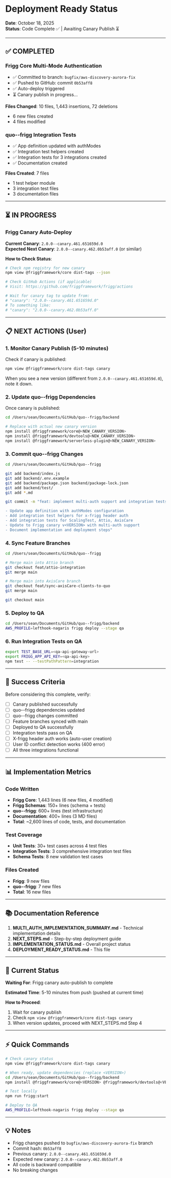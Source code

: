 # Deployment Ready Status

**Date**: October 18, 2025  
**Status**: Code Complete ✅ | Awaiting Canary Publish ⏳

---

## ✅ COMPLETED

### Frigg Core Multi-Mode Authentication
- ✅ Committed to branch: `bugfix/aws-discovery-aurora-fix`
- ✅ Pushed to GitHub: commit `0b53aff8`
- ✅ Auto-deploy triggered
- ⏳ Canary publish in progress...

**Files Changed**: 10 files, 1,443 insertions, 72 deletions
- 6 new files created
- 4 files modified

### quo--frigg Integration Tests
- ✅ App definition updated with authModes
- ✅ Integration test helpers created
- ✅ Integration tests for 3 integrations created
- ✅ Documentation created

**Files Created**: 7 files
- 1 test helper module
- 3 integration test files
- 3 documentation files

---

## ⏳ IN PROGRESS

### Frigg Canary Auto-Deploy

**Current Canary**: `2.0.0--canary.461.651659d.0`  
**Expected Next Canary**: `2.0.0--canary.462.0b53aff.0` (or similar)

**How to Check Status**:
```bash
# Check npm registry for new canary
npm view @friggframework/core dist-tags --json

# Check GitHub Actions (if applicable)
# Visit: https://github.com/friggframework/frigg/actions

# Wait for canary tag to update from:
# "canary": "2.0.0--canary.461.651659d.0"
# To something like:
# "canary": "2.0.0--canary.462.0b53aff.0"
```

---

## 📋 NEXT ACTIONS (User)

### 1. Monitor Canary Publish (5-10 minutes)

Check if canary is published:
```bash
npm view @friggframework/core dist-tags canary
```

When you see a new version (different from `2.0.0--canary.461.651659d.0`), note it down.

### 2. Update quo--frigg Dependencies

Once canary is published:
```bash
cd /Users/sean/Documents/GitHub/quo--frigg/backend

# Replace with actual new canary version
npm install @friggframework/core@<NEW_CANARY_VERSION>
npm install @friggframework/devtools@<NEW_CANARY_VERSION>
npm install @friggframework/serverless-plugin@<NEW_CANARY_VERSION>
```

### 3. Commit quo--frigg Changes

```bash
cd /Users/sean/Documents/GitHub/quo--frigg

git add backend/index.js
git add backend/.env.example  
git add backend/package.json backend/package-lock.json
git add backend/test/
git add *.md

git commit -m "feat: implement multi-auth support and integration tests

- Update app definition with authModes configuration
- Add integration test helpers for x-frigg header auth
- Add integration tests for ScalingTest, Attio, AxisCare
- Update to Frigg canary v<VERSION> with multi-auth support
- Document implementation and deployment steps"
```

### 4. Sync Feature Branches

```bash
cd /Users/sean/Documents/GitHub/quo--frigg

# Merge main into Attio branch
git checkout feat/attio-integration
git merge main

# Merge main into AxisCare branch  
git checkout feat/sync-axisCare-clients-to-quo
git merge main

git checkout main
```

### 5. Deploy to QA

```bash
cd /Users/sean/Documents/GitHub/quo--frigg/backend
AWS_PROFILE=lefthook-nagaris frigg deploy --stage qa
```

### 6. Run Integration Tests on QA

```bash
export TEST_BASE_URL=<qa-api-gateway-url>
export FRIGG_APP_API_KEY=<qa-api-key>
npm test -- --testPathPattern=integration
```

---

## 🎯 Success Criteria

Before considering this complete, verify:

- [ ] Canary published successfully
- [ ] quo--frigg dependencies updated
- [ ] quo--frigg changes committed
- [ ] Feature branches synced with main
- [ ] Deployed to QA successfully
- [ ] Integration tests pass on QA
- [ ] X-frigg header auth works (auto-user creation)
- [ ] User ID conflict detection works (400 error)
- [ ] All three integrations functional

---

## 📊 Implementation Metrics

### Code Written
- **Frigg Core**: 1,443 lines (6 new files, 4 modified)
- **Frigg Schemas**: 150+ lines (schema + tests)
- **quo--frigg**: 600+ lines (test infrastructure)
- **Documentation**: 400+ lines (3 MD files)
- **Total**: ~2,600 lines of code, tests, and documentation

### Test Coverage
- **Unit Tests**: 30+ test cases across 4 test files
- **Integration Tests**: 3 comprehensive integration test files
- **Schema Tests**: 8 new validation test cases

### Files Created
- **Frigg**: 9 new files
- **quo--frigg**: 7 new files
- **Total**: 16 new files

---

## 📚 Documentation Reference

1. **MULTI_AUTH_IMPLEMENTATION_SUMMARY.md** - Technical implementation details
2. **NEXT_STEPS.md** - Step-by-step deployment guide
3. **IMPLEMENTATION_STATUS.md** - Overall project status
4. **DEPLOYMENT_READY_STATUS.md** - This file

---

## 🔄 Current Status

**Waiting For**: Frigg canary auto-publish to complete

**Estimated Time**: 5-10 minutes from push (pushed at current time)

**How to Proceed**:
1. Wait for canary publish
2. Check `npm view @friggframework/core dist-tags canary`
3. When version updates, proceed with NEXT_STEPS.md Step 4

---

## ⚡ Quick Commands

```bash
# Check canary status
npm view @friggframework/core dist-tags canary

# When ready, update dependencies (replace <VERSION>)
cd /Users/sean/Documents/GitHub/quo--frigg/backend
npm install @friggframework/core@<VERSION> @friggframework/devtools@<VERSION> @friggframework/serverless-plugin@<VERSION>

# Test locally
npm run frigg:start

# Deploy to QA
AWS_PROFILE=lefthook-nagaris frigg deploy --stage qa
```

---

## 💡 Notes

- Frigg changes pushed to `bugfix/aws-discovery-aurora-fix` branch
- Commit hash: `0b53aff8`
- Previous canary: `2.0.0--canary.461.651659d.0`
- Expected new canary: `2.0.0--canary.462.0b53aff.0`
- All code is backward compatible
- No breaking changes

